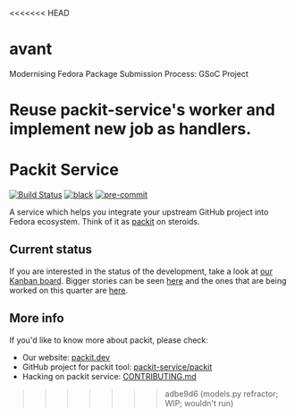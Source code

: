<<<<<<< HEAD
# avant
Modernising Fedora Package Submission Process: GSoC Project

Reuse packit-service's worker and implement new job as handlers.
=======
# Packit Service

[![Build Status](https://zuul-ci.org/gated.svg)](https://softwarefactory-project.io/zuul/t/local/builds?project=packit-service/packit-service)
[![black](https://img.shields.io/badge/code%20style-black-000000.svg)](https://github.com/psf/black)
[![pre-commit](https://img.shields.io/badge/pre--commit-enabled-brightgreen?logo=pre-commit&logoColor=white)](https://github.com/pre-commit/pre-commit)

A service which helps you integrate your upstream GitHub project into Fedora
ecosystem. Think of it as [packit](https://github.com/packit/packit) on
steroids.

## Current status

If you are interested in the status of the development,
take a look at [our Kanban board](https://github.com/orgs/packit/projects/7).
Bigger stories can be seen [here](https://github.com/orgs/packit/projects/7/views/18)
and the ones that are being worked on this quarter are [here](https://github.com/orgs/packit/projects/7/views/25).

## More info

If you'd like to know more about packit, please check:

- Our website: [packit.dev](https://packit.dev/)
- GitHub project for packit tool: [packit-service/packit](https://github.com/packit/packit)
- Hacking on packit service: [CONTRIBUTING.md](/CONTRIBUTING.md)
>>>>>>> adbe9d6 (models.py refractor; WIP; wouldn't run)
